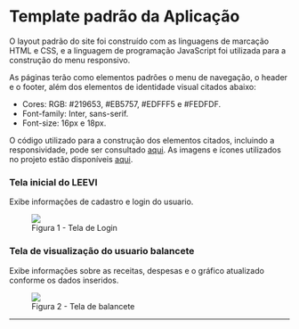 # Template padrão da Aplicação

O layout padrão do site foi construído com as linguagens de marcação HTML e CSS, e a linguagem de programação JavaScript foi utilizada para a construção do menu responsivo.

As páginas terão como elementos padrões o menu de navegação, o header e o footer, além dos elementos de identidade visual citados abaixo:
<ul>
<li>Cores: RGB: #219653, #EB5757, #EDFFF5 e #FEDFDF.</li>
<li>Font-family: Inter, sans-serif.</li>
<li>Font-size: 16px e 18px.</li>
</ul>
O código utilizado para a construção dos elementos citados, incluindo a responsividade, pode ser consultado <a href="https://github.com/ICEI-PUC-Minas-PMV-ADS/pmv-ads-2024-1-e1-proj-web-t12-gerfin/tree/main/codigo-fonte">aqui</a>. As imagens e ícones utilizados no projeto estão disponíveis <a href="https://github.com/ICEI-PUC-Minas-PMV-ADS/pmv-ads-2024-1-e1-proj-web-t12-gerfin/tree/main/codigo-fonte/images"> aqui</a>.

<h3><b>Tela inicial do LEEVI</b></h3>
<p>Exibe informações de cadastro e login do usuario.</p>
<figure>
  <img src="https://github.com/ICEI-PUC-Minas-PMV-ADS/pmv-ads-2024-1-e1-proj-web-t12-gerfin/assets/157512224/b271ca32-c1ff-4734-91b7-afddacf5c0b0">
<figcaption> Figura 1 - Tela de Login
</figure> 

<h3><b>Tela de visualização do usuario balancete</b></h3>
<p>Exibe informações sobre as receitas, despesas e o gráfico atualizado conforme os dados inseridos.</p>
<figure> 
  <img src="https://github.com/ICEI-PUC-Minas-PMV-ADS/pmv-ads-2024-1-e1-proj-web-t12-gerfin/assets/157512224/23849261-de7c-43f9-b979-f1610c56fb5d" >
   <figcaption>Figura 2 - Tela de balancete      
</figure> 
<hr>

